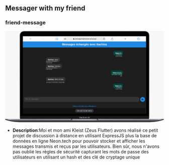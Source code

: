 ## Messager with my friend 

### friend-message
<a href="https://whatsapp-ox3c8bhh6-hackercode.vercel.app" target="_blank">
    <img src="site.jpg" alt="messager screem ">
</a>

- **Description**:Moi et mon ami Kleist (Zeus Flutter) avons réalisé ce petit projet de discussion à distance en utilisant ExpressJS plus la  base de données en ligne Neon.tech pour pouvoir stocker et afficher les messages transmis et reçus par les utilisateurs. Bien sûr, nous n'avons pas oublié les règles de sécurité capturant les mots de passe des utilisateurs en utilisant un hash et des clé de cryptage  unique
